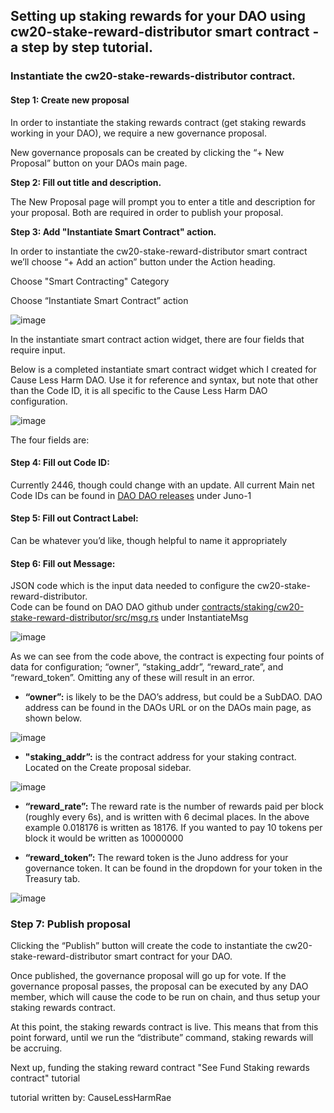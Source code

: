 ## Setting up staking rewards for your DAO using cw20-stake-reward-distributor smart contract - a step by step tutorial.

### Instantiate the cw20-stake-rewards-distributor contract.

#### Step 1: Create new proposal
In order to instantiate the staking rewards contract (get staking rewards working in your DAO), we require a new governance proposal.  

New governance proposals can be created by clicking the “+ New Proposal” button on your DAOs main page. 

**Step 2: Fill out title and description.**

The New Proposal page will prompt you to enter a title and description for your proposal.  Both are required in order to publish your proposal.

**Step 3: Add "Instantiate Smart Contract" action.**

In order to instantiate the cw20-stake-reward-distributor smart contract we’ll choose “+ Add an action” button under the Action heading.

Choose "Smart Contracting" Category

Choose “Instantiate Smart Contract” action

![image](https://user-images.githubusercontent.com/114192151/235354132-ae85c303-eee8-4562-a7c8-9608654aa297.png)

In the instantiate smart contract action widget, there are four fields that require input.  

Below is a completed instantiate smart contract widget which I created for Cause Less Harm DAO.  Use it for reference and syntax, but note that other than the Code ID, it is all specific to the Cause Less Harm DAO configuration.

![image](https://user-images.githubusercontent.com/114192151/235354798-0d063c1d-4351-4080-a27a-913ae5f2c8c4.png)

The four fields are:

#### Step 4: Fill out Code ID: 
Currently 2446, though could change with an update.  All current Main net Code IDs can be found in [DAO DAO releases](https://github.com/DA0-DA0/dao-contracts/releases) under Juno-1  

#### Step 5: Fill out Contract Label:  
Can be whatever you’d like, though helpful to name it appropriately

#### Step 6: Fill out Message:  
JSON code which is the input data needed to configure the cw20-stake-reward-distributor.  
Code can be found on DAO DAO github under [contracts/staking/cw20-stake-reward-distributor/src/msg.rs](https://github.com/DA0-DA0/dao-contracts/blob/main/contracts/staking/cw20-stake-reward-distributor/src/msg.rs) under InstantiateMsg

![image](https://user-images.githubusercontent.com/114192151/235355261-5e635740-33aa-4e74-bf31-f66511dfa894.png)

As we can see from the code above, the contract is expecting four points of data for configuration; “owner”, “staking_addr”, “reward_rate”, and “reward_token”.  Omitting any of these will result in an error.

* **“owner”:**  is likely to be the DAO’s address, but could be a SubDAO.  DAO address can be found in the DAOs URL or on the DAOs main page, as shown below.

![image](https://user-images.githubusercontent.com/114192151/235355413-2282a45d-4b50-4a26-90c1-0b63ee82840f.png)

* **"staking_addr”:** is the contract address for your staking contract.  Located on the Create proposal sidebar.

![image](https://user-images.githubusercontent.com/114192151/235355496-c40e5645-74f5-4cfc-a913-aa8b7ca95167.png)

* **“reward_rate”:** The reward rate is the number of rewards paid per block (roughly every 6s), and is written with 6 decimal places.  In the above example 0.018176 is written as 18176.  If you wanted to pay 10 tokens per block it would be written as 10000000

* **“reward_token”:**  The reward token is the Juno address for your governance token.  It can be found in the dropdown for your token in the Treasury tab.

![image](https://user-images.githubusercontent.com/114192151/235355673-ca13b9b5-e495-4b54-81f9-e996b2d7cc2b.png)

### Step 7: Publish proposal
Clicking the “Publish” button  will create the code to instantiate the cw20-stake-reward-distributor smart contract for your DAO. 

Once published, the governance proposal will go up for vote.   If the governance proposal passes, the proposal can be executed by any DAO member, which will cause the code to be run on chain, and thus setup your staking rewards contract.

At this point, the staking rewards contract is live.  This means that from this point forward, until we run the “distribute” command, staking rewards will be accruing.

Next up, funding the staking reward contract "See Fund Staking rewards contract" tutorial


tutorial written by: CauseLessHarmRae


